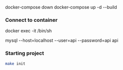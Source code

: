 docker-compose down
docker-compose up -d --build

### Connect to container
docker exec -it <container name> /bin/sh

mysql --host=localhost --user=api --password=api api

### Starting project
```bash
make init
```